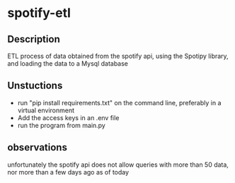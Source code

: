 # spotify-etl
## Description
ETL process of data obtained from the spotify api, using the Spotipy library, and loading the data to a Mysql database

## Unstuctions
- run "pip install requirements.txt" on the command line, preferably in a virtual environment
- Add the access keys in an .env file
- run the program from main.py

## observations
unfortunately the spotify api does not allow queries with more than 50 data, nor more than a few days ago as of today
